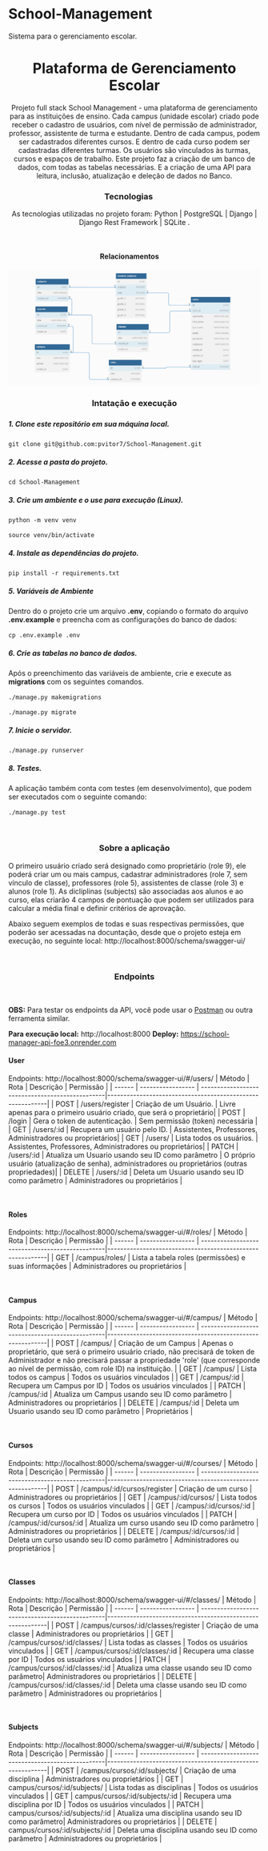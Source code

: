 # School-Management
Sistema para o gerenciamento escolar.

<h1 align="center">
  Plataforma de Gerenciamento Escolar
</h1>


<p align = "center">
Projeto full stack School Management - uma plataforma de gerenciamento para as instituições de ensino. Cada campus (unidade escolar) criado pode receber o cadastro de usuários, com nível de permissão de administrador, professor, assistente de turma e estudante. Dentro de cada campus, podem ser cadastrados diferentes cursos. E dentro de cada curso podem ser cadastradas diferentes turmas. Os usuários são vinculados às turmas, cursos e espaços de trabalho.
Este projeto faz a criação de um banco de dados, com todas as tabelas necessárias. E a criação de uma API para leitura, inclusão, atualização e deleção de dados no Banco.
</p>




<blockquote align="center"></blockquote>

<h3 align= "center">
  Tecnologias&nbsp;&nbsp;&nbsp;&nbsp;&nbsp;&nbsp;
</h3>

<p align="center" >
  As tecnologias utilizadas no projeto foram: Python | PostgreSQL | Django | Django Rest Framework | SQLite .
</p>
<br/>


<h4 align= "center">
  Relacionamentos&nbsp;&nbsp;&nbsp;&nbsp;&nbsp;&nbsp;
</h4>


<img src='Relations.png'>
<br/>

<h3 align= "center">
    Intatação e execução
<h3 align= "center">


##### 1. Clone este repositório em sua máquina local.

```
git clone git@github.com:pvitor7/School-Management.git
```

##### 2. Acesse a pasta do projeto.

```
cd School-Management
```

##### 3. Crie um ambiente e o use para execução (Linux).

```
python -m venv venv
```
```
source venv/bin/activate
```

##### 4. Instale as dependências do projeto.

```
pip install -r requirements.txt
```

##### 5. Variáveis de Ambiente

Dentro do  o projeto  crie um arquivo **.env**, copiando o formato do arquivo **.env.example**  e preencha com as configurações do banco de dados:

```
cp .env.example .env
```

##### 6. Crie as tabelas no banco de dados.
Após o preenchimento das variáveis de ambiente, crie e execute as **migrations** com os seguintes comandos.

  
```
./manage.py makemigrations
```

```
./manage.py migrate
```

##### 7. Inicie o servidor.

```
./manage.py runserver
```

##### 8. Testes.
A aplicação também conta com testes (em desenvolvimento), que podem ser executados com o seguinte comando:

```
./manage.py test 
```
<br/>

<h3 align= "center">

Sobre a aplicação
</h3>



O primeiro usuário criado será designado como proprietário (role 9), ele poderá criar um ou mais campus, cadastrar administradores (role 7, sem vínculo de classe), professores (role 5), assistentes de classe (role 3) e alunos  (role 1).
As dicliplinas (subjects) são associadas aos alunos e ao curso, elas criarão 4 campos de pontuação que podem ser utilizados para calcular a média final e definir critérios de aprovação.

Abaixo seguem exemplos de todas e suas respectivas permissões, que poderão ser acessadas na docuntação, desde que o projeto esteja em execução, no seguinte local: http://localhost:8000/schema/swagger-ui/

<br/>

<h3 align= "center">

Endpoints
</h3>



<br/>

**OBS:** Para testar os endpoints da API, você pode usar o [Postman](https://www.postman.com/) ou outra ferramenta similar.

**Para execução local:** http://localhost:8000
**Deploy:** https://school-manager-api-foe3.onrender.com
<br/>



#### **User**


Endpoints: http://localhost:8000/schema/swagger-ui/#/users/
| Método | Rota              | Descrição                                       | Permissão              |
| ------ | ----------------- | ------------------------------------------------|-----------------------------------------------------------|
| POST   | /users/register   | Criação de um Usuário.                          | Livre apenas para o primeiro usuário criado, que será o proprietário|
| POST   | /login            | Gera o token de autenticação.                   | Sem permissão (token) necessária |
| GET    | /users/:id        | Recupera um usuário pelo ID.                    | Assistentes, Professores, Administradores ou proprietários|
| GET    | /users/           | Lista todos os usuários.                        | Assistentes, Professores, Administradores ou proprietários|
| PATCH  | /users/:id        | Atualiza um Usuario usando seu ID como parâmetro | O próprio usuário (atualização de senha), administradores ou proprietários (outras propriedades)|
| DELETE | /users/:id        | Deleta um Usuario usando seu ID como parâmetro   | Administradores ou proprietários |


<br/>

#### **Roles**
Endpoints: http://localhost:8000/schema/swagger-ui/#/roles/
| Método | Rota              | Descrição                                       | Permissão                                                 |
| ------ | ----------------- | ------------------------------------------------|-----------------------------------------------------------|
| GET   | /campus/roles/    | Lista a tabela roles (permissões) e suas informações         | Administradores ou proprietários                          |

<br/>

#### **Campus**
Endpoints: http://localhost:8000/schema/swagger-ui/#/campus/
| Método | Rota              | Descrição                                       | Permissão                                                 |
| ------ | ----------------- | ------------------------------------------------|-----------------------------------------------------------|
| POST   | /campus/  | Criação de um Campus                            | Apenas o proprietário, que será o primeiro usuário criado, não precisará de token de Administrador e não precisará passar a propriedade 'role' (que corresponde ao nível de permissão, com role ID) na instituição. |
| GET    | /campus/          | Lista todos os campus                           | Todos os usuários vinculados                              |
| GET    | /campus/:id       | Recupera um Campus por ID                       | Todos os usuários vinculados                              |
| PATCH  | /campus/:id       | Atualiza um Campus usando seu ID como parâmetro | Administradores ou proprietários                          |
| DELETE | /campus/:id       | Deleta um Usuario usando seu ID como parâmetro  | Proprietários                                             |

<br/>

#### **Cursos**
Endpoints: http://localhost:8000/schema/swagger-ui/#/courses/
| Método | Rota              | Descrição                                       | Permissão                                                 |
| ------ | ----------------- | ------------------------------------------------|-----------------------------------------------------------|
| POST   | /campus/:id/cursos/register  | Criação de um curso                             | Administradores ou proprietários                          |
| GET    | /campus/:id/cursos/          | Lista todos os cursos                           | Todos os usuários vinculados                              |
| GET    | /campus/:id/cursos/:id       | Recupera um curso por ID                        | Todos os usuários vinculados                              |
| PATCH  | /campus/:id/cursos/:id       | Atualiza um curso usando seu ID como parâmetro  | Administradores ou proprietários                          |
| DELETE | /campus/:id/cursos/:id       | Deleta um curso usando seu ID como parâmetro  | Administradores ou proprietários                          |

<br/>

#### **Classes**
Endpoints: http://localhost:8000/schema/swagger-ui/#/classes/
| Método | Rota              | Descrição                                       | Permissão                                                 |
| ------ | ----------------- | ------------------------------------------------|-----------------------------------------------------------|
| POST   | /campus/cursos/:id/classes/register | Criação de uma classe                           | Administradores ou proprietários                          |
| GET    | /campus/cursos/:id/classes/         | Lista todas as classes                          | Todos os usuários vinculados                              |
| GET    | /campus/cursos/:id/classes/:id      | Recupera uma classe por ID                      | Todos os usuários vinculados                              |
| PATCH  | /campus/cursos/:id/classes/:id      | Atualiza uma classe usando seu ID como parâmetro| Administradores ou proprietários                          |
| DELETE | /campus/cursos/:id/classes/:id      | Deleta uma classe usando seu ID como parâmetro  | Administradores ou proprietários                          |

<br/>

#### **Subjects**
Endpoints: http://localhost:8000/schema/swagger-ui/#/subjects/
| Método | Rota              | Descrição                                       | Permissão                                                 |
| ------ | ----------------- | ------------------------------------------------|-----------------------------------------------------------|
| POST   | /campus/cursos/:id/subjects/ | Criação de uma disciplina                           | Administradores ou proprietários                          |
| GET    | campus/cursos/:id/subjects/         | Lista todas as disciplinas                          | Todos os usuários vinculados                              |
| GET    | campus/cursos/:id/subjects/:id      | Recupera uma disciplina por ID                      | Todos os usuários vinculados                              |
| PATCH  | campus/cursos/:id/subjects/:id      | Atualiza uma disciplina usando seu ID como parâmetro| Administradores ou proprietários                          |
| DELETE | campus/cursos/:id/subjects/:id      | Deleta uma disciplina usando seu ID como parâmetro  | Administradores ou proprietários                          |


